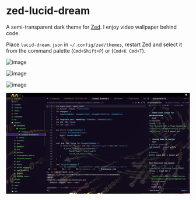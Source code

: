 # zed-lucid-dream

A semi-transparent dark theme for [Zed](https://github.com/zed-industries/zed). I enjoy video wallpaper behind code.

Place `lucid-dream.json` in `~/.config/zed/themes`, restart Zed and select it from the command palette (`Cmd+Shift+P`) or (`Cmd+K Cmd+T`).

![image](screenshots/lucid-dream-dark.gif)

![image](screenshots/lucid-dream-dark.png)

![image](screenshots/lucid-dream-dark.abstract.png)

![image](screenshots/lucid-dream-dark.code.png)


